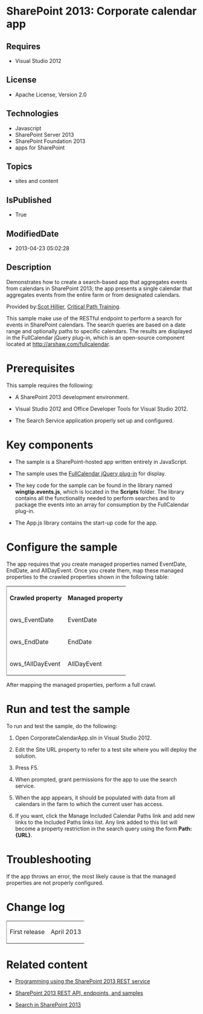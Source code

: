 # SharePoint 2013: Corporate calendar app
## Requires
* Visual Studio 2012
## License
* Apache License, Version 2.0
## Technologies
* Javascript
* SharePoint Server 2013
* SharePoint Foundation 2013
* apps for SharePoint
## Topics
* sites and content
## IsPublished
* True
## ModifiedDate
* 2013-04-23 05:02:28
## Description

<div id="header">Demonstrates how to create a search-based app that aggregates events from calendars in SharePoint 2013; the app presents a single calendar that aggregates events from the entire farm or from designated calendars.</div>
<div id="mainSection">
<div id="mainBody">
<div class="introduction">
<p><span class="label">Provided by:</span><a href="http://mvp.microsoft.com/en-us/mvp/Scot%20Hillier-33471" target="_blank">Scot Hillier</a>,
<a href="http://www.criticalpathtraining.com/Pages/default.aspx" target="_blank">
Critical Path Training</a>.</p>
<p>This sample make use of the RESTful endpoint to perform a search for events in SharePoint calendars. The search queries are based on a date range and optionally paths to specific calendars. The results are displayed in the FullCalendar jQuery plug-in, which
 is an open-source component located at <a href="http://arshaw.com/fullcalendar" target="_blank">
http://arshaw.com/fullcalendar</a>.</p>
</div>
<h1 class="heading">Prerequisites</h1>
<div class="section" id="sectionSection0">
<p>This sample requires the following:</p>
<ul>
<li>
<p>A SharePoint 2013 development environment.</p>
</li><li>
<p>Visual Studio 2012 and Office Developer Tools for Visual Studio 2012.</p>
</li><li>
<p>The Search Service application properly set up and configured.</p>
</li></ul>
</div>
<h1 class="heading">Key components</h1>
<div class="section" id="sectionSection1">
<ul>
<li>
<p>The sample is a SharePoint-hosted app written entirely in JavaScript.</p>
</li><li>
<p>The sample uses the <a href="http://arshaw.com/fullcalendar" target="_blank">FullCalendar jQuery plug-in</a> for display.</p>
</li><li>
<p>The key code for the sample can be found in the library named <strong>wingtip.events.js</strong>, which is located in the
<strong>Scripts</strong> folder. The library contains all the functionality needed to perform searches and to package the events into an array for consumption by the FullCalendar plug-in.</p>
</li><li>
<p>The <span><span class="keyword">App.js</span></span> library contains the start-up code for the app.</p>
</li></ul>
</div>
<h1 class="heading">Configure the sample</h1>
<div class="section" id="sectionSection2">
<p>The app requires that you create managed properties named <span><span class="keyword">EventDate</span></span>,
<span><span class="keyword">EndDate</span></span>, and <span><span class="keyword">AllDayEvent</span></span>. Once you create them, map these managed properties to the crawled properties shown in the following table:</p>
<div class="caption"></div>
<div class="tableSection">
<table cellspacing="2" cellpadding="5" width="50%" frame="lhs">
<tbody>
<tr>
<th>
<p>Crawled property</p>
</th>
<th>
<p>Managed property</p>
</th>
</tr>
<tr>
<td>
<p>ows_EventDate</p>
</td>
<td>
<p>EventDate</p>
</td>
</tr>
<tr>
<td>
<p>ows_EndDate</p>
</td>
<td>
<p>EndDate</p>
</td>
</tr>
<tr>
<td>
<p>ows_fAllDayEvent</p>
</td>
<td>
<p>AllDayEvent</p>
</td>
</tr>
</tbody>
</table>
</div>
<p>After mapping the managed properties, perform a full crawl.</p>
</div>
<h1 class="heading">Run and test the sample</h1>
<div class="section" id="sectionSection3">
<p>To run and test the sample, do the following:</p>
<div class="subSection">
<ol>
<li>
<p>Open CorporateCalendarApp.sln in Visual Studio 2012.</p>
</li><li>
<p>Edit the <span><span class="keyword">Site URL</span></span> property to refer to a test site where you will deploy the solution.</p>
</li><li>
<p>Press F5.</p>
</li><li>
<p>When prompted, grant permissions for the app to use the search service.</p>
</li><li>
<p>When the app appears, it should be populated with data from all calendars in the farm to which the current user has access.</p>
</li><li>
<p>If you want, click the <span class="ui">Manage Included Calendar Paths</span> link and add new links to the
<span class="ui">Included Paths</span> links list. Any link added to this list will become a property restriction in the search query using the form
<strong>Path:{URL}</strong>.</p>
</li></ol>
</div>
</div>
<h1 class="heading">Troubleshooting</h1>
<div class="section" id="sectionSection4">
<p>If the app throws an error, the most likely cause is that the managed properties are not properly configured.</p>
</div>
<h1 class="heading">Change log</h1>
<div class="section" id="sectionSection5">
<div class="caption"></div>
<div class="tableSection">
<table cellspacing="2" cellpadding="5" width="50%" frame="lhs">
<tbody>
<tr>
<td>
<p>First release</p>
</td>
<td>
<p>April 2013</p>
</td>
</tr>
</tbody>
</table>
</div>
</div>
<h1 class="heading">Related content</h1>
<div class="section" id="sectionSection6">
<ul>
<li>
<p><a href="http://msdn.microsoft.com/en-us/library/fp142385.aspx" target="_blank">Programming using the SharePoint 2013 REST service</a></p>
</li><li>
<p><a href="http://msdn.microsoft.com/en-us/library/jj860569.aspx" target="_blank">SharePoint 2013 REST API, endpoints, and samples</a></p>
</li><li>
<p><a href="http://msdn.microsoft.com/en-us/library/jj163300.aspx" target="_blank">Search in SharePoint 2013</a></p>
</li></ul>
</div>
</div>
</div>
